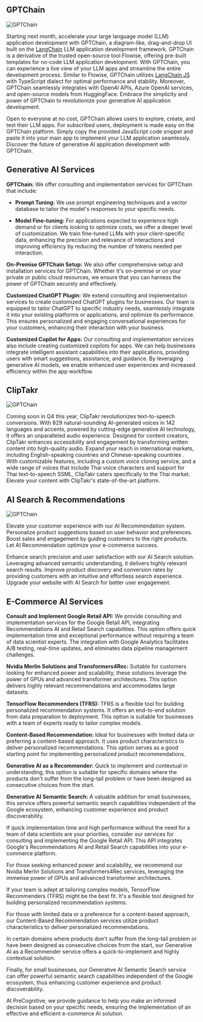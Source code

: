 ## GPTChain
<!-- Products -->

![GPTChain](/images/img01_GPTFlow.png)

Starting next month, accelerate your large language model (LLM) application development with GPTChain, a diagram-like, drag-and-drop UI built on the [LangChain](https://python.langchain.com/docs/get_started/introduction.html) LLM application development framework. GPTChain is a derivative of the trusted open-source tool Flowise, offering pre-built templates for no-code LLM application development. With GPTChain, you can experience a live view of your LLM apps and streamline the entire development process. Similar to Flowise, GPTChain utilizes [LangChain JS](https://js.langchain.com/docs) with TypeScript dialect for optimal performance and stability. Moreover, GPTChain seamlessly integrates with OpenAI APIs, Azure OpenAI services, and open-source models from HuggingFace. Embrace the simplicity and power of GPTChain to revolutionize your generative AI application development.

Open to everyone at no cost, GPTChain allows users to explore, create, and test their LLM apps. For subscribed users, deployment is made easy on the GPTChain platform. Simply copy the provided JavaScript code snippet and paste it into your main app to implement your LLM application seamlessly. Discover the future of generative AI application development with GPTChain.

## Generative AI Services
<!-- Services -->

**GPTChain:** We offer consulting and implementation services for GPTChain that include:

- **Prompt Tuning:** We use prompt engineering techniques and a vector database to tailor the model's
responses to your specific needs.

- **Model Fine-tuning:** For applications expected to experience high demand or for clients looking to
optimize costs, we offer a deeper level of customization. We train fine-tuned LLMs with your client-specific
data, enhancing the precision and relevance of interactions and improving efficiency by reducing the number of
tokens needed per interaction.

**On-Premise GPTChain Setup:** We also offer comprehensive setup and installation services for GPTChain.
Whether
it's on-premise or on your private or public cloud resources, we ensure that you can harness the power of
GPTChain securely and effectively.

**Customized ChatGPT Plugin:** We extend consulting and implementation services to create customized ChatGPT
plugins for businesses. Our team is equipped to tailor ChatGPT to specific industry needs, seamlessly
integrate it into your existing platforms or applications, and optimize its performance. This ensures
personalized and engaging conversational experiences for your customers, enhancing their interaction with your
business.

**Customized Copilot for Apps:** Our consulting and implementation services also include creating customized
copilots for apps. We can help businesses integrate intelligent assistant capabilities into their
applications, providing users with smart suggestions, assistance, and guidance. By leveraging generative AI
models, we enable enhanced user experiences and increased efficiency within the app workflow.

## ClipTakr
<!-- Products -->

![GPTChain](/images/img02_ClipTakr.png)

Coming soon in Q4 this year, ClipTakr revolutionizes text-to-speech conversions. With 829 natural-sounding AI-generated voices in 142 languages and accents, powered by cutting-edge generative AI technology, it offers an unparalleled audio experience. Designed for content creators, ClipTakr enhances accessibility and engagement by transforming written content into high-quality audio. Expand your reach in international markets, including English-speaking countries   and Chinese-speaking countries . With customizable features, including a custom voice cloning service, and a wide range of voices that include Thai voice characters and support for Thai text-to-speech SSML, ClipTakr caters specifically to the Thai  market. Elevate your content with ClipTakr's state-of-the-art platform.

## AI Search \& Recommendations
<!-- Products -->

![GPTChain](/images/img05_Recommendation.png )

Elevate your customer experience with our AI Recommendation system. Personalize product suggestions based on user behavior and preferences. Boost sales and engagement by guiding customers to the right products. Let AI Recommendation optimize your e-commerce success.

Enhance search precision and user satisfaction with our AI Search solution. Leveraging advanced semantic understanding, it delivers highly relevant search results. Improve product discovery and conversion rates by providing customers with an intuitive and effortless search experience. Upgrade your website with AI Search for better user engagement.

## E-Commerce AI Services
<!-- Services -->

**Consult and Implement Google Retail API:** We provide consulting and implementation services for the Google
Retail API, integrating Recommendations AI and Retail Search capabilities. This option offers quick
implementation time and exceptional performance without requiring a team of data scientist experts. The
integration with Google Analytics facilitates A/B testing, real-time updates, and eliminates data pipeline
management challenges.

**Nvidia Merlin Solutions and Transformers4Rec:** Suitable for customers looking for enhanced power and
scalability, these solutions leverage the power of GPUs and advanced transformer architectures. This option
delivers highly relevant recommendations and accommodates large datasets.

**TensorFlow Recommenders (TFRS):** TFRS is a flexible tool for building personalized recommendation systems.
It offers an end-to-end solution from data preparation to deployment. This option is suitable for businesses
with a team of experts ready to tailor complex models.

**Content-Based Recommendation:** Ideal for businesses with limited data or preferring a content-based
approach. It uses product characteristics to deliver personalized recommendations. This option serves as a
good starting point for implementing personalized product recommendations.

**Generative AI as a Recommender:** Quick to implement and contextual in understanding, this option is
suitable for specific domains where the products don't suffer from the long-tail problem or have been designed
as consecutive choices from the start.

**Generative AI Semantic Search:** A valuable addition for small businesses, this service offers powerful
semantic search capabilities independent of the Google ecosystem, enhancing customer experience and product
discoverability.

If quick implementation time and high performance without the need for a team of data scientists are your
priorities, consider our services for consulting and implementing the Google Retail API. This API
integrates Google's Recommendations AI and Retail Search capabilities into your e-commerce platform.

For those seeking enhanced power and scalability, we recommend our Nvidia Merlin Solutions and
Transformers4Rec services, leveraging the immense power of GPUs and advanced transformer architectures.

If your team is adept at tailoring complex models, TensorFlow Recommenders (TFRS) might be the best fit.
It's a flexible tool designed for building personalized recommendation systems.

For those with limited data or a preference for a content-based approach, our Content-Based Recommendation
services utilize product characteristics to deliver personalized recommendations.

In certain domains where products don't suffer from the long-tail problem or have been designed as consecutive
choices from the start, our Generative AI as a Recommender service offers a quick-to-implement and highly
contextual solution.

Finally, for small businesses, our Generative AI Semantic Search service can offer powerful semantic
search capabilities independent of the Google ecosystem, thus enhancing customer experience and product
discoverability.

At PreCognitive, we provide guidance to help you make an informed decision based on your specific needs,
ensuring the implementation of an effective and efficient e-commerce AI solution.